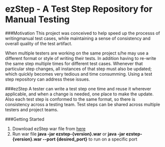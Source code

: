 ezStep - A Test Step Repository for Manual Testing
==================================================

###Motivation
This project was conceived to help speed up the processs of writingmanual test cases, while maintaining a sense of consistency and overall
quality of the test artifact.

When multiple testers are working on the same project s/he may use a different format or style of writing their tests. In addition having to
re-write the same step multiple times for different test cases. Whenever that particular step changes, all instances of that step must also 
be updated; which quickly becomes very tedious and time consumming. Using a test step repository can address these issues. 

###ezStep
A tester can write a test step one time and reuse it wherever applicable, and when a change is needed, one place to make the update. Also 
each test step is conformed to the same format, so there is consistency across a testing team. Test steps can be shared across multiple
testers and project teams.


###Getting Started
1. Download ezStep war file from [here](#)
2. Run war file **java -jar ezstep-{version}.war** or **java -jar ezstep-{version}.war --port {desired_port}** to run on a specific port


